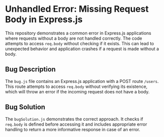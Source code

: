 # Unhandled Error: Missing Request Body in Express.js

This repository demonstrates a common error in Express.js applications where requests without a body are not handled correctly.  The code attempts to access `req.body` without checking if it exists. This can lead to unexpected behavior and application crashes if a request is made without a body.

## Bug Description

The `bug.js` file contains an Express.js application with a POST route `/users`. This route attempts to access `req.body` without verifying its existence, which will throw an error if the incoming request does not have a body.

## Bug Solution

The `bugSolution.js` demonstrates the correct approach. It checks if `req.body` is defined before accessing it and includes appropriate error handling to return a more informative response in case of an error.